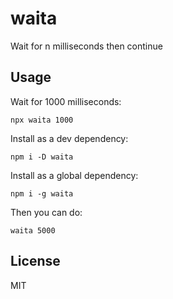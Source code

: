 # waita

Wait for n milliseconds then continue

## Usage

Wait for 1000 milliseconds:

`npx waita 1000`

Install as a dev dependency:

`npm i -D waita`

Install as a global dependency:

`npm i -g waita`

Then you can do:

`waita 5000`

## License

MIT
